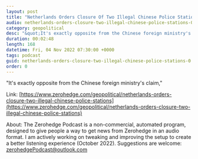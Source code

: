 ```yaml
---
layout: post
title: "Netherlands Orders Closure Of Two Illegal Chinese Police Stations"
audio: netherlands-orders-closure-two-illegal-chinese-police-stations-0
category: geopolitical
desc: "&quot;It's exactly opposite from the Chinese foreign ministry's claim,&quot;"
duration: 00:02:48
length: 168
datetime: Fri, 04 Nov 2022 07:30:00 +0000
tags: podcast
guid: netherlands-orders-closure-two-illegal-chinese-police-stations-0
order: 0
---
```

&quot;It's exactly opposite from the Chinese foreign ministry's claim,&quot;

Link: [https://www.zerohedge.com/geopolitical/netherlands-orders-closure-two-illegal-chinese-police-stations](https://www.zerohedge.com/geopolitical/netherlands-orders-closure-two-illegal-chinese-police-stations)

About: The Zerohedge Podcast is a non-commercial, automated program, designed to give people a way to get news from Zerohedge in an audio format.  I am actively working on tweaking and improving the setup to create a better listening experience (October 2022).  Suggestions are welcome: [zerohedgePodcast@outlook.com](mailto:zerohedgePodcast@outlook.com)